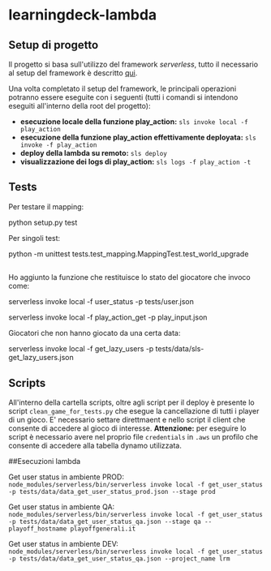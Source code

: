 # learningdeck-lambda
## Setup di progetto
Il progetto si basa sull'utilizzo del framework *serverless*, tutto il necessario al setup del framework è descritto [qui](https://serverless.com/framework/docs/getting-started/).

Una volta completato il setup del framework, le principali operazioni potranno essere eseguite con i seguenti (tutti i comandi si intendono eseguiti all'interno della root del progetto):
+ **esecuzione locale della funzione play_action:** `sls invoke local -f play_action`
+ **esecuzione della funzione play_action effettivamente deployata:** `sls invoke -f play_action`
+ **deploy della lambda su remoto:** `sls deploy`
+ **visualizzazione dei logs di play_action:** `sls logs -f play_action -t`

## Tests



Per testare il mapping:

  python setup.py test

Per singoli test:

   python -m unittest tests.test_mapping.MappingTest.test_world_upgrade

##

Ho aggiunto la funzione che restituisce lo stato del giocatore che invoco come:

  serverless invoke local -f user_status -p tests/user.json

  serverless invoke local -f play_action_get -p play_input.json

Giocatori che non hanno giocato da una certa data:

serverless invoke local -f get_lazy_users -p tests/data/sls-get_lazy_users.json


## Scripts
All'interno della cartella scripts, oltre agli script per il deploy è presente lo script `clean_game_for_tests.py` che esegue la cancellazione 
di tutti i player di un gioco. E' necessario settare direttmaent e nello script il client che consente di accedere al gioco di interesse.
**Attenzione:** per eseguire lo script è necessario avere nel proprio file `credentials` in `.aws` un profilo che 
consente di accedere alla tabella dynamo utilizzata.

##Esecuzioni lambda

Get user status in ambiente PROD:  
        `node_modules/serverless/bin/serverless invoke local -f get_user_status -p tests/data/data_get_user_status_prod.json --stage prod`

Get user status in ambiente QA:  
        `node_modules/serverless/bin/serverless invoke local -f get_user_status -p tests/data/data_get_user_status_qa.json --stage qa --playoff_hostname playoffgenerali.it`
    
Get user status in ambiente DEV:  
        `node_modules/serverless/bin/serverless invoke local -f get_user_status -p tests/data/data_get_user_status_qa.json --project_name lrm`
